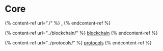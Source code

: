 # Core

{% content-ref url="./" %}
[.](./)
{% endcontent-ref %}

{% content-ref url="../blockchain/" %}
[blockchain](../blockchain/)
{% endcontent-ref %}

{% content-ref url="../protocols/" %}
[protocols](../protocols/)
{% endcontent-ref %}

